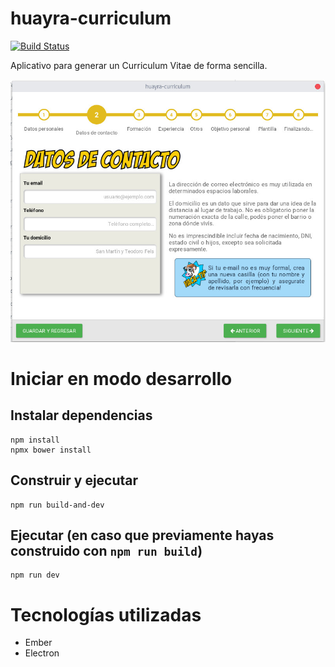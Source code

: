 # huayra-curriculum

[![Build Status](https://travis-ci.org/HuayraLinux/huayra-curriculum.svg?branch=master)](https://travis-ci.org/HuayraLinux/huayra-curriculum)

Aplicativo para generar un Curriculum Vitae de forma sencilla.

![](imagenes/preview2.jpg)

# Iniciar en modo desarrollo

## Instalar dependencias
```
npm install
npmx bower install
```

## Construir y ejecutar
```
npm run build-and-dev
```

## Ejecutar (en caso que previamente hayas construido con `npm run build`)
```
npm run dev
```

# Tecnologías utilizadas

- Ember
- Electron
